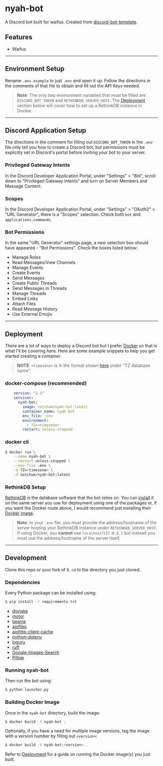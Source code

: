 # nyah-bot
A Discord bot built for waifus. Created from [discord-bot-template](https://github.com/notchum/discord-bot-template).

## Features
- Waifus

---

## Environment Setup
Rename `.env.example` to just `.env` and open it up. Follow the directions in the comments of that file to obtain and fill out the API Keys needed.

> **Note**: The only two environment variables that must be filled are `DISCORD_BOT_TOKEN` and `RETHINKDB_SERVER_HOST`. The [Deployment](#deployment) section below will cover how to set up a RethinkDB instance in Docker.

---

## Discord Application Setup
The directions in the comment for filling out `DISCORD_BOT_TOKEN` in the `.env` file only tell you how to create a Discord bot, but permissions must be explicitly set in Discord's portal before inviting your bot to your server.

### Privileged Gateway Intents
In the Discord Developer Application Portal, under "Settings" > "Bot", scroll down to "Privileged Gateway Intents" and turn on Server Members and Message Content.

### Scopes
In the Discord Developer Application Portal, under "Settings" > "OAuth2" > "URL Generator", there is a "Scopes" selection. Check both `bot` and `applications.commands`.

### Bot Permissions
In the same "URL Generator" settings page, a new selection box should have appeared - "Bot Permissions". Check the boxes listed below:
- Manage Roles
- Read Messages/View Channels
- Manage Events
- Create Events
- Send Messages
- Create Public Threads
- Send Messages in Threads
- Manage Threads
- Embed Links
- Attach Files
- Read Message History
- Use External Emojis

---

## Deployment
There are a lot of ways to deploy a Discord bot but I prefer [Docker](https://www.docker.com/) so that is what I'll be covering here. Here are some example snippets to help you get started creating a container.

> **NOTE**: `<timezone>` is in the format shown [here](https://en.wikipedia.org/wiki/List_of_tz_database_time_zones#List) under "TZ database name".

### docker-compose (recommended)
```yaml
    version: "2.1"
    services:
      nyah-bot:
        image: notchum/nyah-bot:latest
        container_name: nyah-bot
        env_file: .env
        environment:
          - TZ=<timezone>
        restart: unless-stopped
```

### docker cli
```sh
$ docker run \
    --name nyah-bot \
    --restart unless-stopped \
    --env-file .env \
    -e TZ=<timezone> \
    -d notchum/nyah-bot:latest
```

### RethinkDB Setup
[RethinkDB](https://rethinkdb.com/) is the database software that the bot relies on. You can [install](https://rethinkdb.com/docs/install/) it on the same server you use for deployment using one of the packages or, if you went the Docker route above, I would recommend just installing their [Docker image](https://registry.hub.docker.com/_/rethinkdb/).

> **Note**: In your `.env` file, you must provide the address/hostname of the server hosting your RethinkDB instance under `RETHINKDB_SERVER_HOST`. If using Docker, you __cannot__ use `localhost`/`127.0.0.1` but instead you must use the address/hostname of the server itself.

---

## Development
Clone this repo or your fork of it. `cd` to the directory you just cloned.

### Dependencies
Every Python package can be installed using:
```sh
$ pip install -r requirements.txt
```
- [disnake](https://docs.disnake.dev/en/latest/api.html)
- [motor](https://github.com/mongodb/motor)
- [beanie](https://github.com/BeanieODM/beanie)
- [aiofiles](https://pypi.org/project/aiofiles/)
- [aiohttp-client-cache](https://github.com/requests-cache/aiohttp-client-cache)
- [python-dotenv](https://pypi.org/project/python-dotenv/)
- [loguru](https://github.com/Delgan/loguru)
- [ruff](https://github.com/astral-sh/ruff)
- [Google-Images-Search](https://github.com/arrrlo/Google-Images-Search)
- [Pillow](https://python-pillow.org/)

### Running nyah-bot
Then run the bot using: 
```sh
$ python launcher.py
```

### Building Docker Image
Once in the `nyah-bot` directory, build the image:
```sh
$ docker build -t nyah-bot .
```
Optionally, if you have a need for multiple image versions, tag the image with a version number by filling out `<version>`:
```sh
$ docker build -t nyah-bot:<version> .
```
Refer to [Deployment](#deployment) for a guide on running the Docker image(s) you just built.
